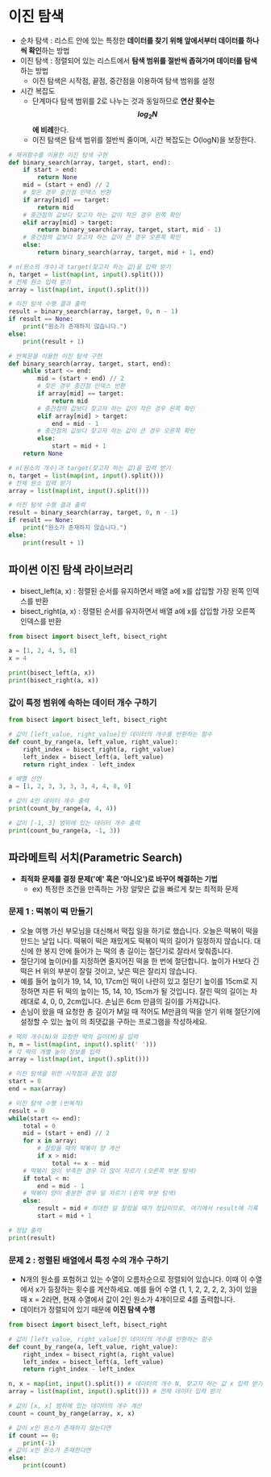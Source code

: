 # 이진 탐색
- 순차 탐색 : 리스트 안에 있는 특정한 **데이터를 찾기 위해 앞에서부터 데이터를 하나씩 확인**하는 방법
- 이진 탐색 : 정렬되어 있는 리스트에서 **탐색 범위를 절반씩 좁혀가며 데이터를 탐색**하는 방법
    - 이진 탐색은 시작점, 끝점, 중간점을 이용하여 탐색 범위를 설정
- 시간 복잡도
    - 단계마다 탐색 범위를 2로 나누는 것과 동일하므로 **연산 횟수는 $$log_2 N$$에 비례**한다.
    - 이진 탐색은 탐색 범위를 절반씩 줄이며, 시간 복잡도는 O(logN)을 보장한다.
```python
# 재귀함수를 이용한 이진 탐색 구현
def binary_search(array, target, start, end):
    if start > end:
        return None
    mid = (start + end) // 2
    # 찾은 경우 중간점 인덱스 반환
    if array[mid] == target:
        return mid
    # 중간점의 값보다 찾고자 하는 값이 작은 경우 왼쪽 확인
    elif array[mid] > target:
        return binary_search(array, target, start, mid - 1)
    # 중간점의 값보다 찾고자 하는 값이 큰 경우 오른쪽 확인
    else:
        return binary_search(array, target, mid + 1, end)

# n(원소의 개수)과 target(찾고자 하는 값)을 입력 받기
n, target = list(map(int, input().split()))
# 전체 원소 입력 받기
array = list(map(int, input().split()))

# 이진 탐색 수행 결과 출력
result = binary_search(array, target, 0, n - 1)
if result == None:
    print("원소가 존재하지 않습니다.")
else:
    print(result + 1)
```
```python
# 반복문을 이용한 이진 탐색 구현
def binary_search(array, target, start, end):
    while start <= end:
        mid = (start + end) // 2
        # 찾은 경우 중간점 인덱스 반환
        if array[mid] == target:
            return mid
        # 중간점의 값보다 찾고자 하는 값이 작은 경우 왼쪽 확인
        elif array[mid] > target:
            end = mid - 1
        # 중간점의 값보다 찾고자 하는 값이 큰 경우 오른쪽 확인
        else:
            start = mid + 1
    return None

# n(원소의 개수)과 target(찾고자 하는 값)을 입력 받기
n, target = list(map(int, input().split()))
# 전체 원소 입력 받기
array = list(map(int, input().split()))

# 이진 탐색 수행 결과 출력
result = binary_search(array, target, 0, n - 1)
if result == None:
    print("원소가 존재하지 않습니다.")
else:
    print(result + 1)
```

## 파이썬 이진 탐색 라이브러리
- bisect_left(a, x) : 정렬된 순서를 유지하면서 배열 a에 x를 삽입할 가장 왼쪽 인덱스를 반환
- bisect_right(a, x) : 정렬된 순서를 유지하면서 배열 a에 x를 삽입할 가장 오른쪽 인덱스를 반환

```python
from bisect import bisect_left, bisect_right

a = [1, 2, 4, 5, 8]
x = 4

print(bisect_left(a, x))
print(bisect_right(a, x))
```

### 값이 특정 범위에 속하는 데이터 개수 구하기
```python
from bisect import bisect_left, bisect_right

# 값이 [left_value, right_value]인 데이터의 개수를 반환하는 함수
def count_by_range(a, left_value, right_value):
    right_index = bisect_right(a, right_value)
    left_index = bisect_left(a, left_value)
    return right_index - left_index

# 배열 선언
a = [1, 2, 3, 3, 3, 3, 4, 4, 8, 9]

# 값이 4인 데이터 개수 출력
print(count_by_range(a, 4, 4))

# 값이 [-1, 3] 범위에 있는 데이터 개수 출력
print(count_bu_range(a, -1, 3))
```

## 파라메트릭 서치(Parametric Search)
- **최적화 문제를 결정 문제('예' 혹은 '아니오')로 바꾸어 해결하는 기법**
    - ex) 특정한 조건을 만족하는 가장 알맞은 값을 빠르게 찾는 최적화 문제

### 문제 1 : 떡볶이 떡 만들기
- 오늘 여행 가신 부모님을 대신해서 떡집 일을 하기로 했습니다. 오늘은 떡볶이 떡을 만드는 날입 니다. 떡볶이 떡은 재밌게도 떡볶이 떡의 길이가 일정하지 않습니다. 대신에 한 봉지 안에 들어가 는 떡의 총 길이는 절단기로 잘라서 맞춰줍니다.
- 절단기에 높이(H)를 지정하면 줄지어진 떡을 한 번에 절단합니다. 높이가 H보다 긴 떡은 H 위의 부분이 잘릴 것이고, 낮은 떡은 잘리지 않습니다.
- 예를 들어 높이가 19, 14, 10, 17cm인 떡이 나란히 있고 절단기 높이를 15cm로 지정하면 자른 뒤 떡의 높이는 15, 14, 10, 15cm가 될 것입니다. 잘린 떡의 길이는 차례대로 4, 0, 0, 2cm입니다. 손님은 6cm 만큼의 길이를 가져갑니다.
- 손님이 왔을 때 요청한 총 길이가 M일 때 적어도 M만큼의 떡을 얻기 위해 절단기에 설정할 수 있는 높이 의 최댓값을 구하는 프로그램을 작성하세요.

```python
# 떡의 개수(N)와 요청한 떡의 길이(M)을 입력
n, m = list(map(int, input().split(' ')))
# 각 떡의 개별 높이 정보를 입력
array = list(map(int, input().split()))

# 이진 탐색을 위한 시작점과 끝점 설정
start = 0
end = max(array)

# 이진 탐색 수행 (반복적)
result = 0
while(start <= end):
    total = 0
    mid = (start + end) // 2
    for x in array:
        # 잘랐을 때의 떡볶이 양 계산
        if x > mid:
            total += x - mid
    # 떡볶이 양이 부족한 경우 더 많이 자르기 (오른쪽 부분 탐색)
    if total < m:
        end = mid - 1
    # 떡볶이 양이 충분한 경우 덜 자르기 (왼쪽 부분 탐색)
    else:
        result = mid # 최대한 덜 잘랐을 때가 정답이므로, 여기에서 result에 기록
        start = mid + 1

# 정답 출력
print(result)
```

### 문제 2 : 정렬된 배열에서 특정 수의 개수 구하기
- N개의 원소를 포험허고 있는 수열이 오름차순으로 정렬되어 있습니다. 이때 이 수열에서 x가 등장하는 횟수를 계산하세요. 예를 들어 수열 {1, 1, 2, 2, 2, 2, 3}이 있을 때 x = 2라면, 현재 수열에서 값이 2인 원소가 4개이므로 4를 출력합니다.
- 데이터가 정렬되어 있기 때문에 **이진 탐색 수행**

```python
from bisect import bisect_left, bisect_right

# 값이 [left_value, right_value]인 데이터의 개수를 반환하는 함수
def count_by_range(a, left_value, right_value):
    right_index = bisect_right(a, right_value)
    left_index = bisect_left(a, left_value)
    return right_index - left_index

n, x = map(int, input().split()) # 데이터의 개수 N, 찾고자 하는 값 x 입력 받기
array = list(map(int, input().split())) # 전체 데이터 입력 받기

# 값이 [x, x] 범위에 있는 데이터의 개수 계산
count = count_by_range(array, x, x)

# 값이 x인 원소가 존재하지 않는다면
if count == 0:
    print(-1)
# 값이 x인 원소가 존재한다면
else:
    print(count)
```